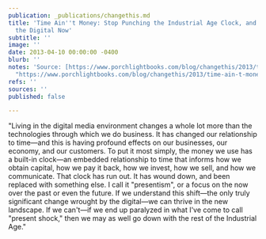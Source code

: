 ```yaml
---
publication: _publications/changethis.md
title: 'Time Ain''t Money: Stop Punching the Industrial Age Clock, and Start Embracing
  the Digital Now'
subtitle: ''
image: ''
date: 2013-04-10 00:00:00 -0400
blurb: ''
notes: 'Source: [https://www.porchlightbooks.com/blog/changethis/2013/time-ain-t-money-stop-punching-the-industrial-age-clock-and-start-embracing-the-digital-now-](https://www.porchlightbooks.com/blog/changethis/2013/time-ain-t-money-stop-punching-the-industrial-age-clock-and-start-embracing-the-digital-now-
  "https://www.porchlightbooks.com/blog/changethis/2013/time-ain-t-money-stop-punching-the-industrial-age-clock-and-start-embracing-the-digital-now-")'
refs: ''
sources: ''
published: false

---
```

"Living in the digital media environment changes a whole lot more than the technologies through which we do business. It has changed our relationship to time—and this is having profound effects on our businesses, our economy, and our customers. To put it most simply, the money we use has a built-in clock—an embedded relationship to time that informs how we obtain capital, how we pay it back, how we invest, how we sell, and how we communicate. That clock has run out. It has wound down, and been replaced with something else. I call it "presentism", or a focus on the now over the past or even the future. If we understand this shift—the only truly significant change wrought by the digital—we can thrive in the new landscape. If we can't—if we end up paralyzed in what I've come to call "present shock," then we may as well go down with the rest of the Industrial Age."